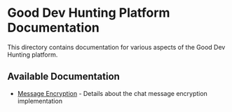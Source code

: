 # Good Dev Hunting Platform Documentation

This directory contains documentation for various aspects of the Good Dev Hunting platform.

## Available Documentation

- [Message Encryption](./message-encryption.md) - Details about the chat message encryption implementation 